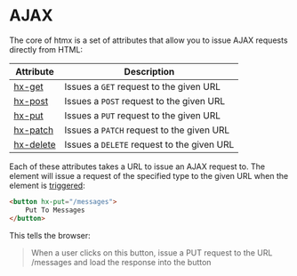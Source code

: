 # AJAX

The core of htmx is a set of attributes that allow you to issue AJAX requests directly from HTML:

| Attribute                                           | Description                                |
| --------------------------------------------------- | ------------------------------------------ |
| [hx-get](https://htmx.org/attributes/hx-get/)       | Issues a `GET` request to the given URL    |
| [hx-post](https://htmx.org/attributes/hx-post/)     | Issues a `POST` request to the given URL   |
| [hx-put](https://htmx.org/attributes/hx-put/)       | Issues a `PUT` request to the given URL    |
| [hx-patch](https://htmx.org/attributes/hx-patch/)   | Issues a `PATCH` request to the given URL  |
| [hx-delete](https://htmx.org/attributes/hx-delete/) | Issues a `DELETE` request to the given URL |

Each of these attributes takes a URL to issue an AJAX request to. The element will issue a request of the specified type to the given URL when the element is [triggered](https://htmx.org/docs/#triggers):

```html
<button hx-put="/messages">
    Put To Messages
</button>
```

This tells the browser:

> When a user clicks on this button, issue a PUT request to the URL /messages and load the response into the button
